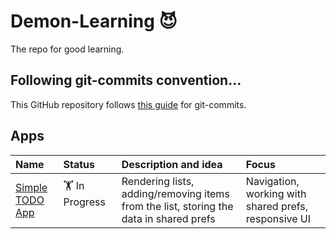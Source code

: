 # Demon-Learning 😈

The repo for good learning.

## Following git-commits convention...

This GitHub repository follows [this guide](https://cbea.ms/git-commit/) for git-commits.

## Apps

| Name | Status | Description and idea | Focus |
| :-------- | :----------- | :--------- | :-- |
| [Simple TODO App](https://github.com/nivisi/Demon-Learning/tree/develop/simple_todo) |  🏋️‍  In Progress    | Rendering lists, adding/removing items from the list, storing the data in shared prefs | Navigation, working with shared prefs, responsive UI |

